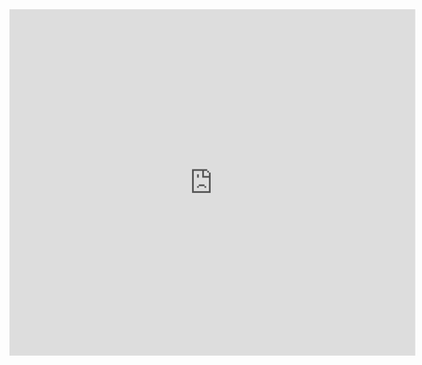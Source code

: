 <html>
 <body>
<iframe src="https://www.youtube.com/embed/XBsmOZvg-z8"
width="720" height="615" frameborder="0" allowfullscreen></iframe>
 </body>
</html>


